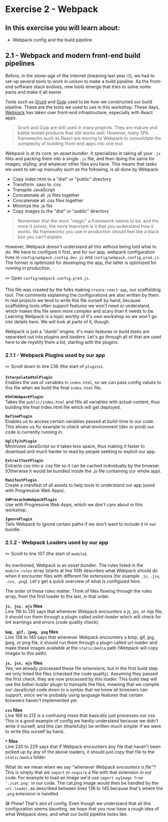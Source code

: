 # Exercise 2 - Webpack

## In this exercise you will learn about:

* Webpack config and the build pipeline

## 2.1 - Webpack and modern front-end build pipelines

Before, in the stone-age of the internet (meaning last year :roll_eyes:), we had to set-up several tools to work in unison to make a build pipeline. As the front-end software stack evolves, new tools emerge that tries to solve some pains and make it all easier.

Tools such as [Grunt](https://gruntjs.com/) and [Gulp](https://gulpjs.com/) used to be how we constructed our build pipeline. These are the tools we used to use in this workshop. These days, [Webpack](https://webpack.js.org/) has taken over front-end infrastructure, especially with React apps.

> Grunt and Gulp are still used in many projects. They are mature and battle-tested products that still works well. However, many SPA frameworks such as React are moving to Webpack to consolidate the complexity of building front-end apps into one tool.

Webpack is at its core, an _asset bundler_. It specializes in taking all your `.js` files and packing them into a single `.js` file, and then doing the same for images, styling, and whatever other files you have. This means that tasks we used to set-up manually such as the following, is all done by Webpack:

* Copy index.html to a "dist" or "public" directory
* Transform .sass to .css
* Transpile JavaScript
* Concatenate all .js files together
* Concatenate all .css files together
* Minimize the .js file
* Copy images to the "dist" or "public" directory

> Remember that the more "magic" a framework seems to be, and the more it solves, the more important is it that you understand how it works. No frameworks you use in production should feel like a black box you can't explain.

However, Webpack doesn't understand all this without being told what to do. We have to configure it first, and for our app, webpack configuration lives in `config/webpack.config.dev.js` and `config/webpack.config.prod.js`. The former is optimized for developing the app, the latter is optimized for running in production.

:pencil2: Open `config/webpack.config.prod.js`.

This file was created by the folks making `create-react-app`, our scaffolding tool. The comments explaining the configurations are also written by them. In real projects we tend to write this file ourself by hand, because scaffolding tools often support features we won't need or understand, which makes this file seem more complex and scary than it needs to be. Learning Webpack is a topic worthy of it's own workshop so we won't go into details here. We will look at parts of it, though.

Webpack is just a "dumb" engine. It's main features or _build tasks_ are separated out into _plugins_ and _loaders_. Let's go through all of that are used here to de-mystify them a bit, starting with the plugins.

### 2.1.1 - Webpack Plugins used by our app

:pencil2: Scroll down to line 236 (the start of `plugins`).

**`InterpolateHtmlPlugin`**  
Enables the use of variables in `index.html`, so we can pass config values to this file when we build the final `index.html` file.

**`HtmlWebpackPlugin`**  
Takes the `public/index.html` and fills all variables with actual content, thus building the final index.html file which will get deployed.

**`DefinePlugin`**  
Enables us to access certain variables passed at build-time to our code. This allows us for example to check what environment (dev or prod) our code is currently running in.

**`UglifyJsPLugin`**  
Minimizes JavaScript so it takes less space, thus making it faster to download and much harder to read by people seeking to exploit our app.

**`ExtractTextPlugin`**  
Extracts css into a .css file so it can be cached individually by the browser. (Otherwise it would be bundled inside the .js file containing our whole app).

**`ManifestPlugin`**  
Create a manifest of all assets to help tools to understand our app (used with Progressive Web Apps).

**`SWPrecacheWebpackPlugin`**  
Use with Progressive Web Apps, which we don't care about in this workshop.

**`IgnorePlugin`**  
Tells Webpack to ignore certain paths if we don't want to include it in our bundle.

### 2.1.2 - Webpack Loaders used by our app

:pencil2: Scroll to line 107 (the start of `module`).

As mentioned, Webpack is an _asset bundler_. The rules listed in the `module.rules` array (starts at line 109) describes what Webpack should do when it encounter files with different file extensions (for example `.js`, `.jsx`, `.css`, `.png`). Let's get a quick overview of what is configured here.

The order of these rules matter. Think of files flowing through the rules array, from the first loader to the last, in that order.

**`js, jsx, mjs` files**  
Line 116 to 130 says that whenever Webpack encounters a js, jsx, or mjs file, it should run them through a plugin called _eslint-loader_ which will check for lint warnings and errors (code quality check).

**`bmp, gif, jpeg, png` files**  
Line 138 to 145 says that whenever Webpack encounters a bmp, gif, jpg, jpeg, or png file, it should run them through a plugin called _url-loader_ and make these images available at the `static/media` path (Webpack will copy images to this path).

**`js, jsx, mjs` files**  
Yes, we already processed these file extensions, but in the first build step we only linted the files (checked the code quality). Assuming they passed the first check, they are now processed by this loader. This build step will use the _babel-loader_ plugin to _transpile_ the files, meaning that we compile our JavaScript code down to a syntax that we know all browsers can support, since we're probably using language features that certain browsers haven't implemented yet.

**`css` files**  
Line 169 to 212 is a confusing mess that basically just processes our css. This is a good example of config we hardly understand because we didn't write it ourself, and this can (thankfully) be written much simpler if we were to write this ourself by hand.

**`*` files**  
Line 220 to 229 says that if Webpack encounters any file that haven't been picked up by any of the above loaders, it should just copy that file to the `static/media` folder

What do we mean when we say "whenever Webpack _encounters a file_"? This is simply that we `import` or `require` a file with that extension in our code. For example to load an image we'd use `import myImage from './cat.png'` in our code. The cat.png image would then be handled by the `url-loader`, as described between lines 138 to 145 because that's where the `.png` extension is handled.

:sweat_smile: Phew! That's alot of config. Even though we understand that all this configuration seems daunting, we hope that you now have a rough idea of what Webpack does, and what our build pipeline looks like.
